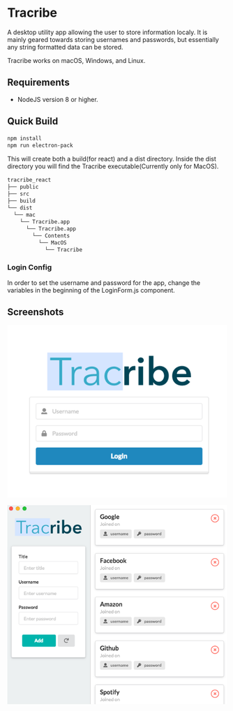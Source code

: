 # Tracribe
A desktop utility app allowing the user to store information localy.
It is mainly geared towards storing usernames and passwords, but essentially 
any string formatted data can be stored.

Tracribe works on macOS, Windows, and Linux.

## Requirements
* NodeJS version 8 or higher.

## Quick Build

```sh
npm install
npm run electron-pack
```
This will create both a build(for react) and a dist directory.
Inside the dist directory you will find the Tracribe executable(Currently only for MacOS).

```
tracribe_react
├── public
├── src
├── build
└── dist
  └── mac
    └── Tracribe.app
      └── Tracribe.app
        └── Contents
          └── MacOS
            └── Tracribe
```

### Login Config
In order to set the username and password for the app, change the 
variables in the beginning of the LoginForm.js component.

## Screenshots

<p align='center'>
<img src='./screenshot2.png' alt='Login prompt'>
</p>

<p align='center'>
<img src='./screenshot1.png' alt='Main view'>
</p>
